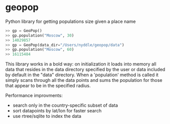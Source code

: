 # geopop
Python library for getting populations size given a place name

```python
>> gp = GeoPop()
>> gp.population("Moscow", 30)
>> 14029857
>> gp = GeoPop(data_dir="/Users/nyddle/geopop/data")
>> gp.population("Moscow", 60)
>> 16115484
```

This library works in a bold way: on initialization it loads into memory all data that resides in the data directory specified by the user or data included by default in the "data" directory. When a 'population' method is called it simply scans through all the data points and sums the population for those that appear to be in the specified radius.

Performance improvments:
  * search only in the country-specific subset of data
  * sort datapoints by lat/lon for faster search
  * use rtree/sqlite to index the data

